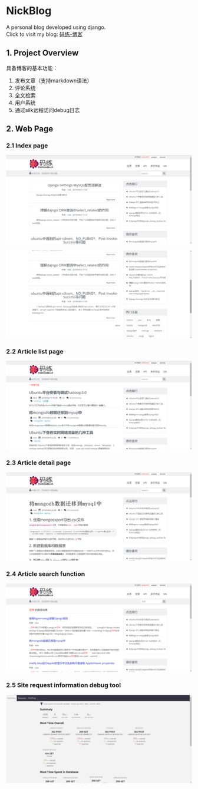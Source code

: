 # NickBlog
A personal blog developed using django.  
Click to visit my blog: [码练-博客](http://www.traincode.cn)

## 1. Project Overview

具备博客的基本功能：
1. 发布文章（支持markdown语法）
2. 评论系统
3. 全文检索
4. 用户系统
5. 通过silk远程访问debug日志


## 2. Web Page

### 2.1 Index page
![Alt text](./demoPictures/index.png)

![Alt text](./demoPictures/index2.png)

### 2.2 Article list page
![Alt text](./demoPictures/list.png)

### 2.3 Article detail page
![Alt text](./demoPictures/detail.png)

### 2.4 Article search function
![Alt text](./demoPictures/search.png)

### 2.5 Site request information debug tool  
![Alt text](./demoPictures/silk.png)

